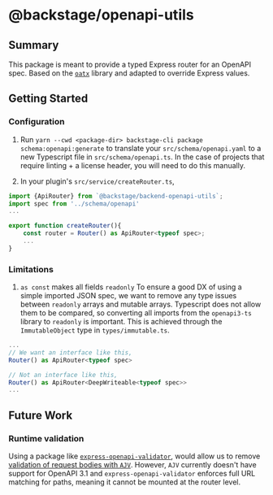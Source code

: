 # @backstage/openapi-utils

## Summary

This package is meant to provide a typed Express router for an OpenAPI spec. Based on the [`oatx`](https://github.com/varanauskas/oatx) library and adapted to override Express values.

## Getting Started

### Configuration

1. Run `yarn --cwd <package-dir> backstage-cli package schema:openapi:generate` to translate your `src/schema/openapi.yaml` to a new Typescript file in `src/schema/openapi.ts`. In the case of projects that require linting + a license header, you will need to do this manually.

2. In your plugin's `src/service/createRouter.ts`,

```ts
import {ApiRouter} from `@backstage/backend-openapi-utils`;
import spec from '../schema/openapi'
...

export function createRouter(){
    const router = Router() as ApiRouter<typeof spec>;
    ...
}
```

### Limitations

1. `as const` makes all fields `readonly`
   To ensure a good DX of using a simple imported JSON spec, we want to remove any type issues between `readonly` arrays and mutable arrays. Typescript does not allow them to be compared, so converting all imports from the `openapi3-ts` library to `readonly` is important. This is achieved through the `ImmutableObject` type in `types/immutable.ts`.

```ts
...
// We want an interface like this,
Router() as ApiRouter<typeof spec>

// Not an interface like this,
Router() as ApiRouter<DeepWriteable<typeof spec>>
...
```

## Future Work

### Runtime validation

Using a package like [`express-openapi-validator`](https://www.npmjs.com/package/express-openapi-validator), would allow us to remove [validation of request bodies with `AJV`](https://github.com/backstage/backstage/blob/master/plugins/catalog-backend/src/service/util.ts#L58). However, `AJV` currently doesn't have support for OpenAPI 3.1 and `express-openapi-validator` enforces full URL matching for paths, meaning it cannot be mounted at the router level.
